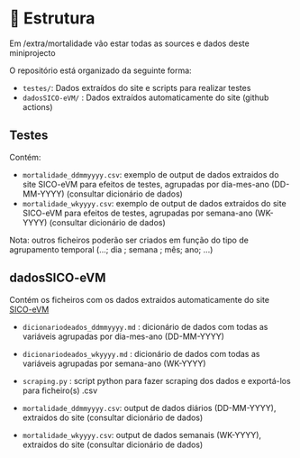 # 🧱 Estrutura

Em /extra/mortalidade vão estar todas as sources e dados deste miniprojecto

O repositório está organizado da seguinte forma:
+ `testes/`: Dados extraídos do site e scripts para realizar testes
+ `dadosSICO-eVM/` : Dados extraídos automaticamente do site (github actions)  

## Testes

Contém: 

+ `mortalidade_ddmmyyyy.csv`: exemplo de output de dados extraidos do site SICO-eVM para efeitos de testes, agrupadas por dia-mes-ano (DD-MM-YYYY) (consultar dicionário de dados) 
+ `mortalidade_wkyyyy.csv`: exemplo de output de dados extraidos do site SICO-eVM para efeitos de testes, agrupadas por semana-ano (WK-YYYY) (consultar dicionário de dados)  

Nota: outros ficheiros poderão ser criados em função do tipo de agrupamento temporal (...; dia ; semana ; mês; ano; ...) 

## dadosSICO-eVM

Contém os ficheiros com os dados extraidos automaticamente do site [SICO-eVM](https://evm.min-saude.pt/#shiny-tab-dashboard)

+ `dicionariodeados_ddmmyyyy.md` : dicionário de dados com todas as variáveis agrupadas por dia-mes-ano (DD-MM-YYYY)
+ `dicionariodeados_wkyyyy.md` : dicionário de dados com todas as variáveis agrupadas por semana-ano (WK-YYYY)
+ `scraping.py` : script python para fazer scraping dos dados e exportá-los para ficheiro(s) .csv 

+ `mortalidade_ddmmyyyy.csv`: output de dados diários (DD-MM-YYYY), extraidos do site (consultar dicionário de dados) 
+ `mortalidade_wkyyyy.csv`: output de dados semanais (WK-YYYY), extraidos do site (consultar dicionário de dados)
